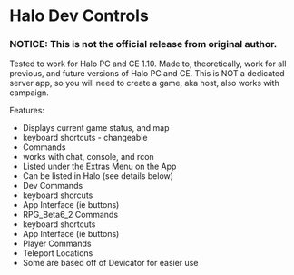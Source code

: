 # Halo Dev Controls

### NOTICE: This is not the official release from original author.

Tested to work for Halo PC and CE 1.10. Made to, theoretically, work for all 
previous, and future versions of Halo PC and CE. This is NOT a dedicated
server app, so you will need to create a game, aka host, also works with
campaign.

Features:
* Displays current game status, and map
* keyboard shortcuts - changeable
* Commands
 * works with chat, console, and rcon
 * Listed under the Extras Menu on the App
 * Can be listed in Halo (see details below)
* Dev Commands
 * keyboard shorcuts
 * App Interface (ie buttons)
* RPG_Beta6_2 Commands
 * keyboard shortcuts
 * App Interface (ie buttons)
* Player Commands
 * Teleport Locations
 * Some are based off of Devicator for easier use
